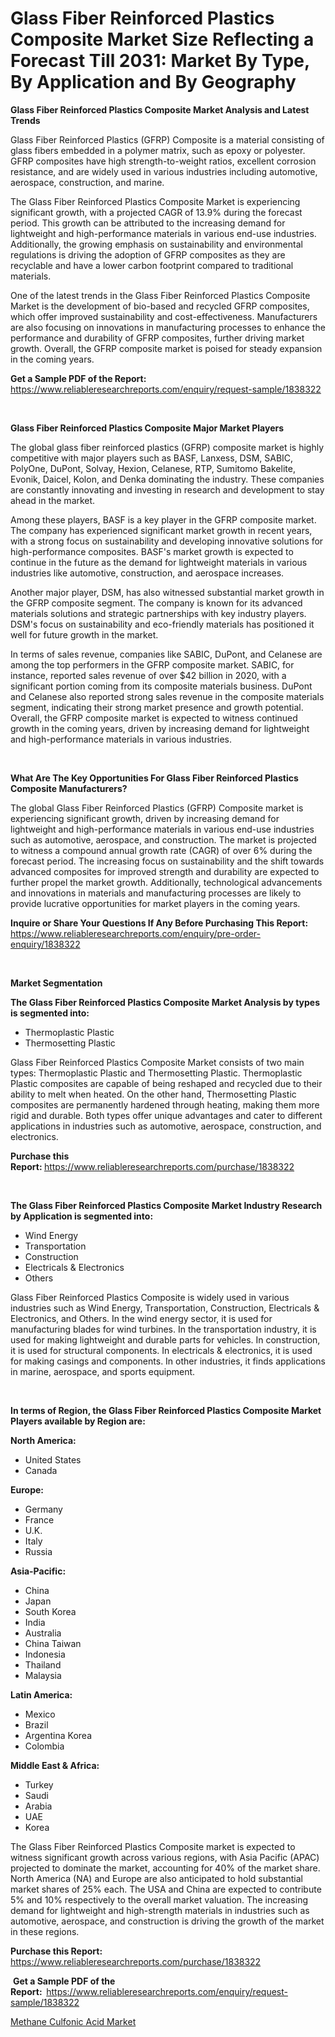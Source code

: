 <p><h1>Glass Fiber Reinforced Plastics Composite Market Size Reflecting a Forecast Till 2031: Market By Type, By Application and By Geography</h1></p><p><strong>Glass Fiber Reinforced Plastics Composite Market Analysis and Latest Trends</strong></p>
<p><p>Glass Fiber Reinforced Plastics (GFRP) Composite is a material consisting of glass fibers embedded in a polymer matrix, such as epoxy or polyester. GFRP composites have high strength-to-weight ratios, excellent corrosion resistance, and are widely used in various industries including automotive, aerospace, construction, and marine.</p><p>The Glass Fiber Reinforced Plastics Composite Market is experiencing significant growth, with a projected CAGR of 13.9% during the forecast period. This growth can be attributed to the increasing demand for lightweight and high-performance materials in various end-use industries. Additionally, the growing emphasis on sustainability and environmental regulations is driving the adoption of GFRP composites as they are recyclable and have a lower carbon footprint compared to traditional materials.</p><p>One of the latest trends in the Glass Fiber Reinforced Plastics Composite Market is the development of bio-based and recycled GFRP composites, which offer improved sustainability and cost-effectiveness. Manufacturers are also focusing on innovations in manufacturing processes to enhance the performance and durability of GFRP composites, further driving market growth. Overall, the GFRP composite market is poised for steady expansion in the coming years.</p></p>
<p><strong>Get a Sample PDF of the Report:&nbsp;</strong> <a href="https://www.reliableresearchreports.com/enquiry/request-sample/1838322">https://www.reliableresearchreports.com/enquiry/request-sample/1838322</a></p>
<p>&nbsp;</p>
<p><strong>Glass Fiber Reinforced Plastics Composite Major Market Players</strong></p>
<p><p>The global glass fiber reinforced plastics (GFRP) composite market is highly competitive with major players such as BASF, Lanxess, DSM, SABIC, PolyOne, DuPont, Solvay, Hexion, Celanese, RTP, Sumitomo Bakelite, Evonik, Daicel, Kolon, and Denka dominating the industry. These companies are constantly innovating and investing in research and development to stay ahead in the market.</p><p>Among these players, BASF is a key player in the GFRP composite market. The company has experienced significant market growth in recent years, with a strong focus on sustainability and developing innovative solutions for high-performance composites. BASF's market growth is expected to continue in the future as the demand for lightweight materials in various industries like automotive, construction, and aerospace increases.</p><p>Another major player, DSM, has also witnessed substantial market growth in the GFRP composite segment. The company is known for its advanced materials solutions and strategic partnerships with key industry players. DSM's focus on sustainability and eco-friendly materials has positioned it well for future growth in the market.</p><p>In terms of sales revenue, companies like SABIC, DuPont, and Celanese are among the top performers in the GFRP composite market. SABIC, for instance, reported sales revenue of over $42 billion in 2020, with a significant portion coming from its composite materials business. DuPont and Celanese also reported strong sales revenue in the composite materials segment, indicating their strong market presence and growth potential. Overall, the GFRP composite market is expected to witness continued growth in the coming years, driven by increasing demand for lightweight and high-performance materials in various industries.</p></p>
<p>&nbsp;</p>
<p><strong>What Are The Key Opportunities For Glass Fiber Reinforced Plastics Composite Manufacturers?</strong></p>
<p><p>The global Glass Fiber Reinforced Plastics (GFRP) Composite market is experiencing significant growth, driven by increasing demand for lightweight and high-performance materials in various end-use industries such as automotive, aerospace, and construction. The market is projected to witness a compound annual growth rate (CAGR) of over 6% during the forecast period. The increasing focus on sustainability and the shift towards advanced composites for improved strength and durability are expected to further propel the market growth. Additionally, technological advancements and innovations in materials and manufacturing processes are likely to provide lucrative opportunities for market players in the coming years.</p></p>
<p><strong>Inquire or Share Your Questions If Any Before Purchasing This Report:</strong> <a href="https://www.reliableresearchreports.com/enquiry/pre-order-enquiry/1838322">https://www.reliableresearchreports.com/enquiry/pre-order-enquiry/1838322</a></p>
<p>&nbsp;</p>
<p><strong>Market Segmentation</strong></p>
<p><strong>The Glass Fiber Reinforced Plastics Composite Market Analysis by types is segmented into:</strong></p>
<p><ul><li>Thermoplastic Plastic</li><li>Thermosetting Plastic</li></ul></p>
<p><p>Glass Fiber Reinforced Plastics Composite Market consists of two main types: Thermoplastic Plastic and Thermosetting Plastic. Thermoplastic Plastic composites are capable of being reshaped and recycled due to their ability to melt when heated. On the other hand, Thermosetting Plastic composites are permanently hardened through heating, making them more rigid and durable. Both types offer unique advantages and cater to different applications in industries such as automotive, aerospace, construction, and electronics.</p></p>
<p><strong>Purchase this Report:&nbsp;</strong><a href="https://www.reliableresearchreports.com/purchase/1838322">https://www.reliableresearchreports.com/purchase/1838322</a></p>
<p>&nbsp;</p>
<p><strong>The Glass Fiber Reinforced Plastics Composite Market Industry Research by Application is segmented into:</strong></p>
<p><ul><li>Wind Energy</li><li>Transportation</li><li>Construction</li><li>Electricals & Electronics</li><li>Others</li></ul></p>
<p><p>Glass Fiber Reinforced Plastics Composite is widely used in various industries such as Wind Energy, Transportation, Construction, Electricals & Electronics, and Others. In the wind energy sector, it is used for manufacturing blades for wind turbines. In the transportation industry, it is used for making lightweight and durable parts for vehicles. In construction, it is used for structural components. In electricals & electronics, it is used for making casings and components. In other industries, it finds applications in marine, aerospace, and sports equipment.</p></p>
<p>&nbsp;</p>
<p><strong>In terms of Region, the Glass Fiber Reinforced Plastics Composite Market Players available by Region are:</strong></p>
<p>
    <p> <strong> North America: </strong>
        <ul>
            <li>United States</li>
            <li>Canada</li>
        </ul>
        </p> 
    <p> <strong> Europe: </strong>
        <ul>
            <li>Germany</li>
            <li>France</li>
            <li>U.K.</li>
            <li>Italy</li>
            <li>Russia</li>
        </ul>
        </p> 
    <p> <strong> Asia-Pacific: </strong>
        <ul>
            <li>China</li>
            <li>Japan</li>
            <li>South Korea</li>
            <li>India</li>
            <li>Australia</li>
            <li>China Taiwan</li>
            <li>Indonesia</li>
            <li>Thailand</li>
            <li>Malaysia</li>
        </ul>
        </p> 
    <p> <strong> Latin America: </strong>
        <ul>
            <li>Mexico</li>
            <li>Brazil</li>
            <li>Argentina Korea</li>
            <li>Colombia</li>
        </ul>
        </p> 
    <p> <strong> Middle East & Africa: </strong>
        <ul>
            <li>Turkey</li>
            <li>Saudi</li>
            <li>Arabia</li>
            <li>UAE</li>
            <li>Korea</li>
        </ul>
    </p>
    </p>
<p><p>The Glass Fiber Reinforced Plastics Composite market is expected to witness significant growth across various regions, with Asia Pacific (APAC) projected to dominate the market, accounting for 40% of the market share. North America (NA) and Europe are also anticipated to hold substantial market shares of 25% each. The USA and China are expected to contribute 5% and 10% respectively to the overall market valuation. The increasing demand for lightweight and high-strength materials in industries such as automotive, aerospace, and construction is driving the growth of the market in these regions.</p></p>
<p><strong>Purchase this Report: </strong><a href="https://www.reliableresearchreports.com/purchase/1838322">https://www.reliableresearchreports.com/purchase/1838322</a></p>
<p>&nbsp;<strong>Get a Sample PDF of the Report:&nbsp;&nbsp;</strong><a href="https://www.reliableresearchreports.com/enquiry/request-sample/1838322">https://www.reliableresearchreports.com/enquiry/request-sample/1838322</a></p>
<p><strong></strong></p>
<p><p><a href="https://github.com/moyahfrancoestellec51j635wcx/Market-Research-Report-List-1/blob/main/methane-culfonic-acid-market.md">Methane Culfonic Acid Market</a></p></p>